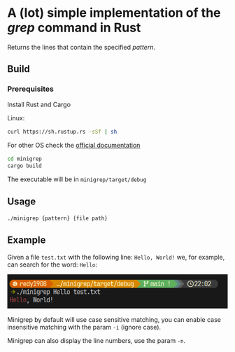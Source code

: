 # A (lot) simple implementation of the *grep* command in Rust

Returns the lines that contain the specified *pattern*.

## Build

### Prerequisites

Install Rust and Cargo

Linux:

```sh
curl https://sh.rustup.rs -sSf | sh
```

For other OS check the [official documentation](https://www.rust-lang.org/tools/install)

```sh
cd minigrep
cargo build
```

The executable will be in `minigrep/target/debug`

## Usage

```sh
./minigrep {pattern} {file path}
```

## Example

Given a file `test.txt` with the following line: `Hello, World!` we, for example, can search for the word: `Hello`: 

<img src="images/example.png" alt="example">

Minigrep by default will use case sensitive matching, you can enable case insensitive matching with the param `-i` (ignore case).

Minigrep can also display the line numbers, use the param `-n`.
